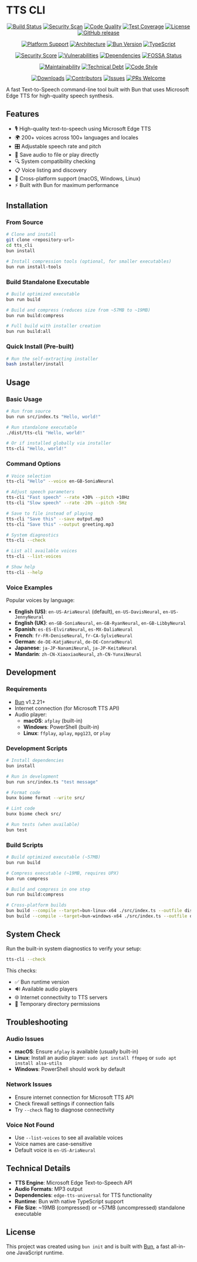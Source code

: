 # TTS CLI

<!-- Badges -->
<div align="center">

[![Build Status](https://github.com/your-username/tts-cli/actions/workflows/build-and-release.yml/badge.svg)](https://github.com/your-username/tts-cli/actions/workflows/build-and-release.yml)
[![Security Scan](https://github.com/your-username/tts-cli/actions/workflows/security.yml/badge.svg)](https://github.com/your-username/tts-cli/actions/workflows/security.yml)
[![Code Quality](https://github.com/your-username/tts-cli/actions/workflows/code-quality.yml/badge.svg)](https://github.com/your-username/tts-cli/actions/workflows/code-quality.yml)
[![Test Coverage](https://codecov.io/gh/your-username/tts-cli/branch/main/graph/badge.svg)](https://codecov.io/gh/your-username/tts-cli)
[![License](https://img.shields.io/github/license/your-username/tts-cli)](LICENSE)
[![GitHub release](https://img.shields.io/github/release/your-username/tts-cli.svg)](https://github.com/your-username/tts-cli/releases)

[![Platform Support](https://img.shields.io/badge/platform-macOS%20%7C%20Linux%20%7C%20Windows-blue)](https://github.com/your-username/tts-cli/releases)
[![Architecture](https://img.shields.io/badge/arch-x64%20%7C%20arm64-green)](https://github.com/your-username/tts-cli/releases)
[![Bun Version](https://img.shields.io/badge/bun-%E2%89%A51.2.21-f472b6)](https://bun.sh)
[![TypeScript](https://img.shields.io/badge/TypeScript-5.0%2B-blue)](https://www.typescriptlang.org/)

<!-- Security Badges -->
[![Security Score](https://img.shields.io/ossf-scorecard/github.com/your-username/tts-cli?label=openssf%20scorecard)](https://securityscorecards.dev/viewer/?uri=github.com/your-username/tts-cli)
[![Vulnerabilities](https://snyk.io/test/github/your-username/tts-cli/badge.svg)](https://snyk.io/test/github/your-username/tts-cli)
[![Dependencies](https://img.shields.io/librariesio/github/your-username/tts-cli)](https://libraries.io/github/your-username/tts-cli)
[![FOSSA Status](https://app.fossa.com/api/projects/github%2Fyour-username%2Ftts-cli.svg?type=shield)](https://app.fossa.com/projects/github%2Fyour-username%2Ftts-cli)

<!-- Code Quality Badges -->
[![Maintainability](https://api.codeclimate.com/v1/badges/YOUR_BADGE_ID/maintainability)](https://codeclimate.com/github/your-username/tts-cli/maintainability)
[![Technical Debt](https://img.shields.io/codeclimate/tech-debt/your-username/tts-cli)](https://codeclimate.com/github/your-username/tts-cli)
[![Code Style](https://img.shields.io/badge/code_style-biome-brightgreen.svg)](https://biomejs.dev)

<!-- Community Badges -->
[![Downloads](https://img.shields.io/github/downloads/your-username/tts-cli/total)](https://github.com/your-username/tts-cli/releases)
[![Contributors](https://img.shields.io/github/contributors/your-username/tts-cli)](https://github.com/your-username/tts-cli/graphs/contributors)
[![Issues](https://img.shields.io/github/issues/your-username/tts-cli)](https://github.com/your-username/tts-cli/issues)
[![PRs Welcome](https://img.shields.io/badge/PRs-welcome-brightgreen.svg)](https://github.com/your-username/tts-cli/pulls)

</div>

A fast Text-to-Speech command-line tool built with Bun that uses Microsoft Edge TTS for high-quality speech synthesis.

## Features

- 🎙️ High-quality text-to-speech using Microsoft Edge TTS
- 🌍 200+ voices across 100+ languages and locales
- 🎛️ Adjustable speech rate and pitch
- 💾 Save audio to file or play directly
- 🔍 System compatibility checking
- 📋 Voice listing and discovery
- 🚀 Cross-platform support (macOS, Windows, Linux)
- ⚡ Built with Bun for maximum performance

## Installation

### From Source

```bash
# Clone and install
git clone <repository-url>
cd tts_cli
bun install

# Install compression tools (optional, for smaller executables)
bun run install-tools
```

### Build Standalone Executable

```bash
# Build optimized executable
bun run build

# Build and compress (reduces size from ~57MB to ~19MB)
bun run build:compress

# Full build with installer creation
bun run build:all
```

### Quick Install (Pre-built)

```bash
# Run the self-extracting installer
bash installer/install
```

## Usage

### Basic Usage

```bash
# Run from source
bun run src/index.ts "Hello, world!"

# Run standalone executable
./dist/tts-cli "Hello, world!"

# Or if installed globally via installer
tts-cli "Hello, world!"
```

### Command Options

```bash
# Voice selection
tts-cli "Hello" --voice en-GB-SoniaNeural

# Adjust speech parameters
tts-cli "Fast speech" --rate +30% --pitch +10Hz
tts-cli "Slow speech" --rate -20% --pitch -5Hz

# Save to file instead of playing
tts-cli "Save this" --save output.mp3
tts-cli "Save this" --output greeting.mp3

# System diagnostics
tts-cli --check

# List all available voices
tts-cli --list-voices

# Show help
tts-cli --help
```

### Voice Examples

Popular voices by language:
- **English (US)**: `en-US-AriaNeural` (default), `en-US-DavisNeural`, `en-US-JennyNeural`
- **English (UK)**: `en-GB-SoniaNeural`, `en-GB-RyanNeural`, `en-GB-LibbyNeural`
- **Spanish**: `es-ES-ElviraNeural`, `es-MX-DaliaNeural`
- **French**: `fr-FR-DeniseNeural`, `fr-CA-SylvieNeural`
- **German**: `de-DE-KatjaNeural`, `de-DE-ConradNeural`
- **Japanese**: `ja-JP-NanamiNeural`, `ja-JP-KeitaNeural`
- **Mandarin**: `zh-CN-XiaoxiaoNeural`, `zh-CN-YunxiNeural`

## Development

### Requirements

- [Bun](https://bun.sh) v1.2.21+
- Internet connection (for Microsoft TTS API)
- Audio player:
  - **macOS**: `afplay` (built-in)
  - **Windows**: PowerShell (built-in)
  - **Linux**: `ffplay`, `aplay`, `mpg123`, or `play`

### Development Scripts

```bash
# Install dependencies
bun install

# Run in development
bun run src/index.ts "test message"

# Format code
bunx biome format --write src/

# Lint code
bunx biome check src/

# Run tests (when available)
bun test
```

### Build Scripts

```bash
# Build optimized executable (~57MB)
bun run build

# Compress executable (~19MB, requires UPX)
bun run compress

# Build and compress in one step
bun run build:compress

# Cross-platform builds
bun build --compile --target=bun-linux-x64 ./src/index.ts --outfile dist/tts-cli-linux
bun build --compile --target=bun-windows-x64 ./src/index.ts --outfile dist/tts-cli.exe
```

## System Check

Run the built-in system diagnostics to verify your setup:

```bash
tts-cli --check
```

This checks:
- ✅ Bun runtime version
- 🔊 Available audio players
- 🌐 Internet connectivity to TTS servers
- 💾 Temporary directory permissions

## Troubleshooting

### Audio Issues
- **macOS**: Ensure `afplay` is available (usually built-in)
- **Linux**: Install an audio player: `sudo apt install ffmpeg` or `sudo apt install alsa-utils`
- **Windows**: PowerShell should work by default

### Network Issues
- Ensure internet connection for Microsoft TTS API
- Check firewall settings if connection fails
- Try `--check` flag to diagnose connectivity

### Voice Not Found
- Use `--list-voices` to see all available voices
- Voice names are case-sensitive
- Default voice is `en-US-AriaNeural`

## Technical Details

- **TTS Engine**: Microsoft Edge Text-to-Speech API
- **Audio Formats**: MP3 output
- **Dependencies**: `edge-tts-universal` for TTS functionality
- **Runtime**: Bun with native TypeScript support
- **File Size**: ~19MB (compressed) or ~57MB (uncompressed) standalone executable

## License

This project was created using `bun init` and is built with [Bun](https://bun.sh), a fast all-in-one JavaScript runtime.
